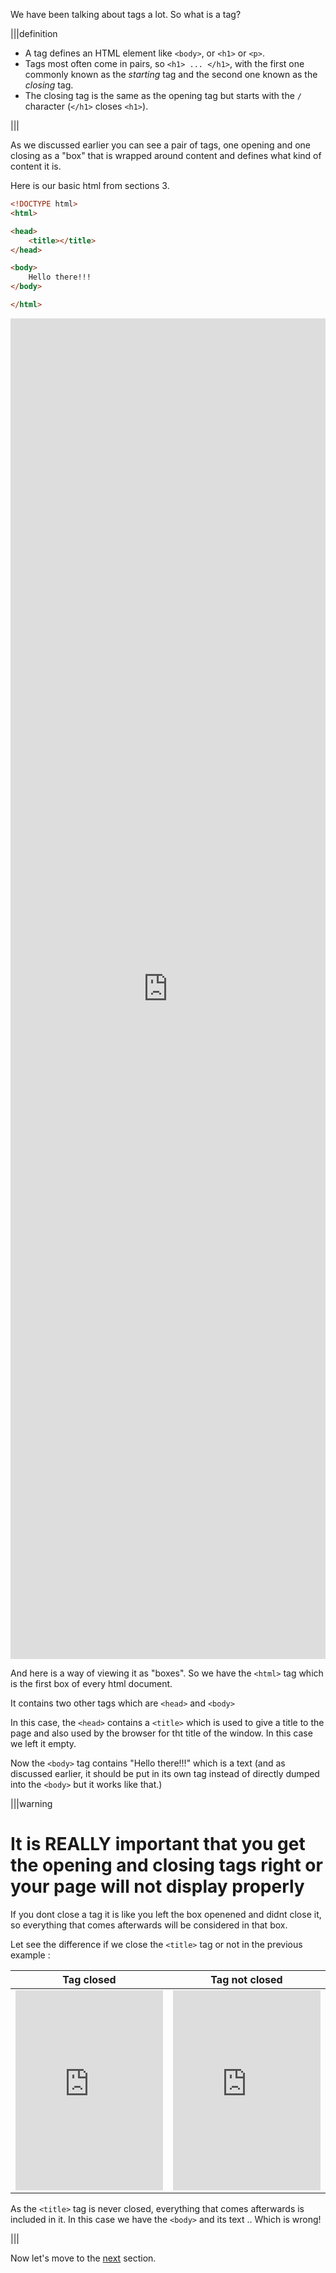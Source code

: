 We have been talking about tags a lot. So what is a tag?

|||definition
- A tag defines an HTML element like `<body>`, or `<h1>` or `<p>`.
- Tags most often come in pairs, so `<h1> ... </h1>`, with the first one commonly known as the *starting* tag and the second one known as the *closing* tag.
- The closing tag is the same as the opening tag but starts with the `/` character (`</h1>` closes `<h1>`).

|||

As we discussed earlier you can see a pair of tags, one opening and one closing as a "box" that is wrapped around content and defines what kind of content it is.

Here is our basic html from sections 3.

``` html
<!DOCTYPE html>
<html>

<head>
    <title></title>
</head>

<body>
    Hello there!!!
</body>

</html>
```

<iframe  width="100%" height="55%" src="https://fruit-active.codio.io/visu/visu.html#url=/03-very-simple-page/index.html" frameborder="0" allowfullscreen></iframe>

And here is a way of viewing it as "boxes".
So we have the `<html>` tag which is the first box of every html document.

It contains two other tags which are `<head>` and `<body>`

In this case, the `<head>` contains a `<title>` which is used to give a title to the page and also used by the browser for tht title of the window. In this case we left it empty.

Now the `<body>` tag contains "Hello there!!!" which is a text (and as discussed earlier, it should be put in its own tag instead of directly dumped into the `<body>` but it works like that.)

|||warning
# It is REALLY important that you get the opening and closing tags right or your page will not display properly

If you dont close a tag it is like you left the box openened and didnt close it, so everything that comes afterwards will be considered in that box.

Let see the difference if we close the `<title>` tag or not in the previous example :


| Tag closed | Tag not closed |
| :--------: | :------------: |
| <iframe  width="100%" height="320" src="https://fruit-active.codio.io/visu/visu.html#url=/03-very-simple-page/index.html" frameborder="0" allowfullscreen></iframe> | <iframe  width="100%" height="320" src="https://fruit-active.codio.io/visu/error.html" frameborder="0" allowfullscreen></iframe> |

As the `<title>` tag is never closed, everything that comes afterwards is included in it. In this case we have the `<body>` and its text .. Which is wrong!

|||

Now let's move to the [next]() section.



